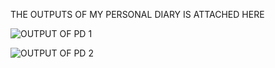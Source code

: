 THE OUTPUTS OF MY PERSONAL DIARY IS ATTACHED HERE



![OUTPUT OF PD 1](https://user-images.githubusercontent.com/94228057/143129966-faba99fe-2797-4619-a6b9-1aa939d46a26.png)




![OUTPUT OF PD 2](https://user-images.githubusercontent.com/94228057/143129979-9f4737a0-62ca-4712-b933-d011dc6c52cb.png)
